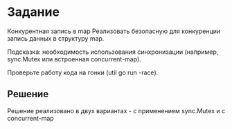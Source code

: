 # Задание
Конкурентная запись в map
Реализовать безопасную для конкуренции запись данных в структуру map.

Подсказка: необходимость использования синхронизации (например, sync.Mutex или встроенная concurrent-map).

Проверьте работу кода на гонки (util go run -race).

## Решение
Решение реализовано в двух вариантах - с применением sync.Mutex и с concurrent-map
